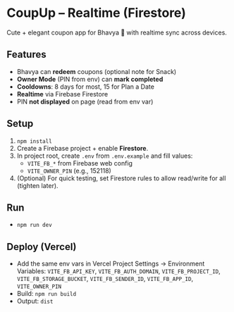 # CoupUp – Realtime (Firestore)

Cute + elegant coupon app for Bhavya 💖 with realtime sync across devices.

## Features
- Bhavya can **redeem** coupons (optional note for Snack)
- **Owner Mode** (PIN from env) can **mark completed**
- **Cooldowns**: 8 days for most, 15 for Plan a Date
- **Realtime** via Firebase Firestore
- PIN **not displayed** on page (read from env var)

## Setup
1) `npm install`
2) Create a Firebase project + enable **Firestore**.
3) In project root, create `.env` from `.env.example` and fill values:
   - `VITE_FB_*` from Firebase web config
   - `VITE_OWNER_PIN` (e.g., 152118)
4) (Optional) For quick testing, set Firestore rules to allow read/write for all (tighten later).

## Run
- `npm run dev`

## Deploy (Vercel)
- Add the same env vars in Vercel Project Settings → Environment Variables:
  `VITE_FB_API_KEY`, `VITE_FB_AUTH_DOMAIN`, `VITE_FB_PROJECT_ID`, `VITE_FB_STORAGE_BUCKET`,
  `VITE_FB_SENDER_ID`, `VITE_FB_APP_ID`, `VITE_OWNER_PIN`
- Build: `npm run build`
- Output: `dist`
